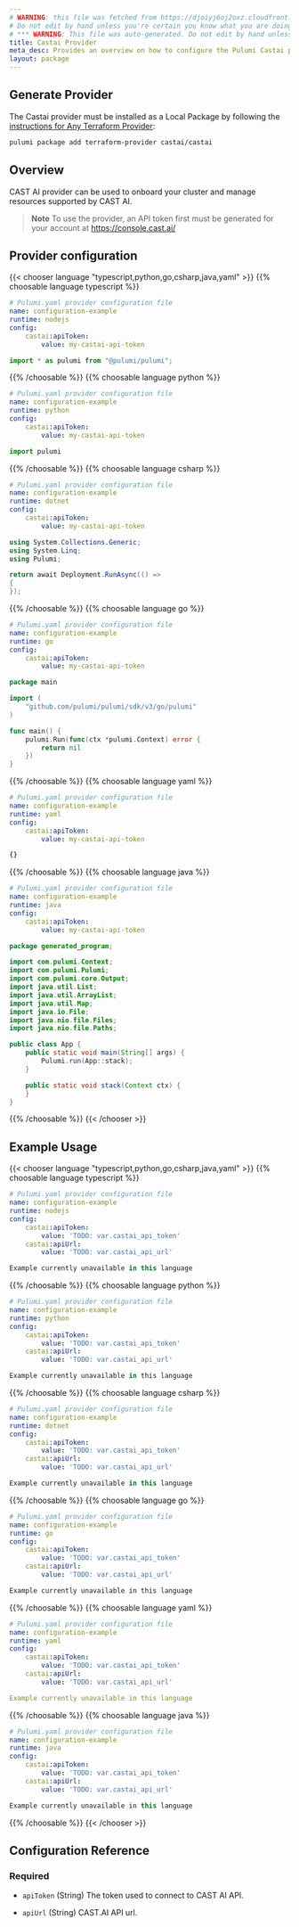 ```yaml
---
# WARNING: this file was fetched from https://djoiyj6oj2oxz.cloudfront.net/docs/registry.opentofu.org/castai/castai/7.44.0/index.md
# Do not edit by hand unless you're certain you know what you are doing!
# *** WARNING: This file was auto-generated. Do not edit by hand unless you're certain you know what you are doing! ***
title: Castai Provider
meta_desc: Provides an overview on how to configure the Pulumi Castai provider.
layout: package
---
```


## Generate Provider

The Castai provider must be installed as a Local Package by following the [instructions for Any Terraform Provider](https://www.pulumi.com/registry/packages/terraform-provider/):

```bash
pulumi package add terraform-provider castai/castai
```
## Overview

CAST AI provider can be used to onboard your cluster and manage resources supported by CAST AI.

> **Note** To use the provider, an API token first must be generated for your account at <https://console.cast.ai/>
## Provider configuration



{{< chooser language "typescript,python,go,csharp,java,yaml" >}}
{{% choosable language typescript %}}
```yaml
# Pulumi.yaml provider configuration file
name: configuration-example
runtime: nodejs
config:
    castai:apiToken:
        value: my-castai-api-token

```
```typescript
import * as pulumi from "@pulumi/pulumi";

```
{{% /choosable %}}
{{% choosable language python %}}
```yaml
# Pulumi.yaml provider configuration file
name: configuration-example
runtime: python
config:
    castai:apiToken:
        value: my-castai-api-token

```
```python
import pulumi

```
{{% /choosable %}}
{{% choosable language csharp %}}
```yaml
# Pulumi.yaml provider configuration file
name: configuration-example
runtime: dotnet
config:
    castai:apiToken:
        value: my-castai-api-token

```
```csharp
using System.Collections.Generic;
using System.Linq;
using Pulumi;

return await Deployment.RunAsync(() =>
{
});

```
{{% /choosable %}}
{{% choosable language go %}}
```yaml
# Pulumi.yaml provider configuration file
name: configuration-example
runtime: go
config:
    castai:apiToken:
        value: my-castai-api-token

```
```go
package main

import (
	"github.com/pulumi/pulumi/sdk/v3/go/pulumi"
)

func main() {
	pulumi.Run(func(ctx *pulumi.Context) error {
		return nil
	})
}
```
{{% /choosable %}}
{{% choosable language yaml %}}
```yaml
# Pulumi.yaml provider configuration file
name: configuration-example
runtime: yaml
config:
    castai:apiToken:
        value: my-castai-api-token

```
```yaml
{}
```
{{% /choosable %}}
{{% choosable language java %}}
```yaml
# Pulumi.yaml provider configuration file
name: configuration-example
runtime: java
config:
    castai:apiToken:
        value: my-castai-api-token

```
```java
package generated_program;

import com.pulumi.Context;
import com.pulumi.Pulumi;
import com.pulumi.core.Output;
import java.util.List;
import java.util.ArrayList;
import java.util.Map;
import java.io.File;
import java.nio.file.Files;
import java.nio.file.Paths;

public class App {
    public static void main(String[] args) {
        Pulumi.run(App::stack);
    }

    public static void stack(Context ctx) {
    }
}
```
{{% /choosable %}}
{{< /chooser >}}
## Example Usage

{{< chooser language "typescript,python,go,csharp,java,yaml" >}}
{{% choosable language typescript %}}
```yaml
# Pulumi.yaml provider configuration file
name: configuration-example
runtime: nodejs
config:
    castai:apiToken:
        value: 'TODO: var.castai_api_token'
    castai:apiUrl:
        value: 'TODO: var.castai_api_url'

```
```typescript
Example currently unavailable in this language
```
{{% /choosable %}}
{{% choosable language python %}}
```yaml
# Pulumi.yaml provider configuration file
name: configuration-example
runtime: python
config:
    castai:apiToken:
        value: 'TODO: var.castai_api_token'
    castai:apiUrl:
        value: 'TODO: var.castai_api_url'

```
```python
Example currently unavailable in this language
```
{{% /choosable %}}
{{% choosable language csharp %}}
```yaml
# Pulumi.yaml provider configuration file
name: configuration-example
runtime: dotnet
config:
    castai:apiToken:
        value: 'TODO: var.castai_api_token'
    castai:apiUrl:
        value: 'TODO: var.castai_api_url'

```
```csharp
Example currently unavailable in this language
```
{{% /choosable %}}
{{% choosable language go %}}
```yaml
# Pulumi.yaml provider configuration file
name: configuration-example
runtime: go
config:
    castai:apiToken:
        value: 'TODO: var.castai_api_token'
    castai:apiUrl:
        value: 'TODO: var.castai_api_url'

```
```go
Example currently unavailable in this language
```
{{% /choosable %}}
{{% choosable language yaml %}}
```yaml
# Pulumi.yaml provider configuration file
name: configuration-example
runtime: yaml
config:
    castai:apiToken:
        value: 'TODO: var.castai_api_token'
    castai:apiUrl:
        value: 'TODO: var.castai_api_url'

```
```yaml
Example currently unavailable in this language
```
{{% /choosable %}}
{{% choosable language java %}}
```yaml
# Pulumi.yaml provider configuration file
name: configuration-example
runtime: java
config:
    castai:apiToken:
        value: 'TODO: var.castai_api_token'
    castai:apiUrl:
        value: 'TODO: var.castai_api_url'

```
```java
Example currently unavailable in this language
```
{{% /choosable %}}
{{< /chooser >}}
## Configuration Reference
### Required

- `apiToken` (String) The token used to connect to CAST AI API.

- `apiUrl` (String) CAST.AI API url.